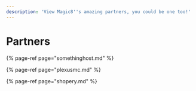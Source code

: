 ```yaml
---
description: 'View Magic8''s amazing partners, you could be one too!'
---
```


# Partners

{% page-ref page="somethinghost.md" %}

{% page-ref page="plexusmc.md" %}

{% page-ref page="shopery.md" %}



